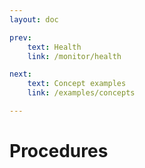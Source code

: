 ```yaml
---
layout: doc

prev:
    text: Health
    link: /monitor/health

next:
    text: Concept examples
    link: /examples/concepts

---
```


# Procedures
